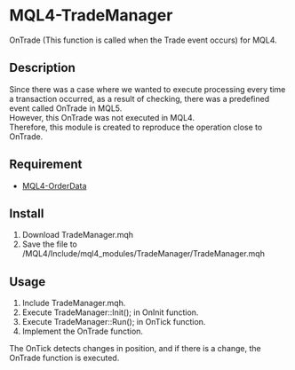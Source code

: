 # MQL4-TradeManager
OnTrade (This function is called when the Trade event occurs) for MQL4.


## Description
Since there was a case where we wanted to execute processing every time a transaction occurred, as a result of checking, there was a predefined event called OnTrade in MQL5.  
However, this OnTrade was not executed in MQL4.  
Therefore, this module is created to reproduce the operation close to OnTrade.


## Requirement
- [MQL4-OrderData](https://github.com/KeisukeIwabuchi/MQL4-OrderData)


## Install
1. Download TradeManager.mqh
2. Save the file to /MQL4/Include/mql4_modules/TradeManager/TradeManager.mqh


## Usage
1. Include TradeManager.mqh.
2. Execute TradeManager::Init(); in OnInit function.
3. Execute TradeManager::Run(); in OnTick function.
4. Implement the OnTrade function.

The OnTick detects changes in position, and if there is a change, the OnTrade function is executed.
